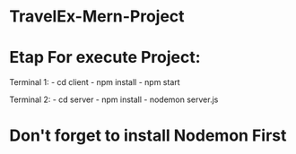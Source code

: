 # TravelEx-Mern-Project
# Etap For execute Project:
Terminal 1: - cd client
            - npm install
            - npm start

Terminal 2: - cd server
            - npm install
            - nodemon server.js

# Don't forget to install Nodemon First
